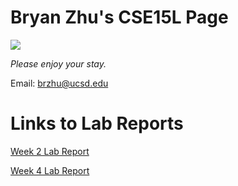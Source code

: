 # Bryan Zhu's CSE15L Page
![](https://pbs.twimg.com/media/ES8JsdAU8AAXNQE.jpg)


_Please enjoy your stay._

Email: brzhu@ucsd.edu


# Links to Lab Reports
[Week 2 Lab Report](https://zhuzilibryan.github.io/cse15l-lab-reports/lab-report-1-week-2.html)

[Week 4 Lab Report](https://zhuzilibryan.github.io/cse15l-lab-reports/lab-report-2-week-4.html)
